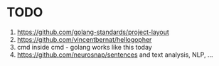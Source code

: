 # TODO

1. https://github.com/golang-standards/project-layout
1. https://github.com/vincentbernat/hellogopher 
1. cmd inside cmd - golang works like this today
1. https://github.com/neurosnap/sentences and text analysis, NLP, ...